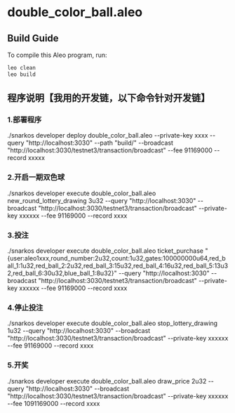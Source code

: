 # double_color_ball.aleo

## Build Guide

To compile this Aleo program, run:
```bash
leo clean
leo build
```

## 程序说明【我用的开发链，以下命令针对开发链】
### 1.部署程序
./snarkos developer deploy double_color_ball.aleo --private-key xxxx --query "http://localhost:3030" --path "build/" --broadcast "http://localhost:3030/testnet3/transaction/broadcast" --fee 91169000 --record  xxxxx
### 2.开启一期双色球
./snarkos developer execute double_color_ball.aleo new_round_lottery_drawing 3u32 --query "http://localhost:3030" --broadcast "http://localhost:3030/testnet3/transaction/broadcast" --private-key xxxxxx --fee 91169000 --record  xxxx
### 3.投注
./snarkos developer execute double_color_ball.aleo ticket_purchase "{user:aleo1xxx,round_number:2u32,count:1u32,gates:100000000u64,red_ball_1:1u32,red_ball_2:2u32,red_ball_3:15u32,red_ball_4:16u32,red_ball_5:13u32,red_ball_6:30u32,blue_ball_1:8u32}" --query "http://localhost:3030" --broadcast "http://localhost:3030/testnet3/transaction/broadcast" --private-key xxxxxx --fee 91169000 --record  xxxx
### 4.停止投注
./snarkos developer execute double_color_ball.aleo stop_lottery_drawing 1u32 --query "http://localhost:3030" --broadcast "http://localhost:3030/testnet3/transaction/broadcast" --private-key xxxxxx --fee 91169000 --record  xxxx
### 5.开奖
./snarkos developer execute double_color_ball.aleo draw_price 2u32 --query "http://localhost:3030" --broadcast "http://localhost:3030/testnet3/transaction/broadcast" --private-key xxxxxx --fee 1091169000 --record xxxx